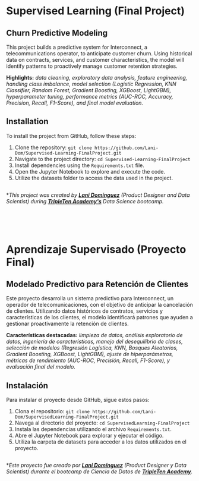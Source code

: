 # Supervised Learning (Final Project)

## Churn Predictive Modeling 

This project builds a predictive system for Interconnect, a telecommunications operator, to anticipate customer churn. Using historical data on contracts, services, and customer characteristics, the model will identify patterns to proactively manage customer retention strategies.

**Highlights:** *data cleaning, exploratory data analysis, feature engineering, handling class imbalance, model selection (Logistic Regression, KNN Classifier, Random Forest, Gradient Boosting, XGBoost, LightGBM), hyperparameter tuning, performance metrics (AUC-ROC, Accuracy, Precision, Recall, F1-Score), and final model evaluation.*


## **Installation**

To install the project from GitHub, follow these steps:

1.  Clone the repository: `git clone https://github.com/Lani-Dom/Supervised-Learning-FinalProject.git`
2.  Navigate to the project directory: `cd Supervised-Learning-FinalProject`
3.  Install dependencies using the `Requirements.txt` file.
4.  Open the Jupyter Notebook to explore and execute the code.
5.  Utilize the datasets folder to access the data used in the project.

## 

**This project was created by **[Lani Domínguez](https://github.com/Lani-Dom)** (Product Designer and Data Scientist) during **[TripleTen Academy's](https://tripleten.com/data-science/#Curriculum)** Data Science bootcamp.*


<br><br><br>

# Aprendizaje Supervisado (Proyecto Final)
 
## Modelado Predictivo para Retención de Clientes 
 
Este proyecto desarrolla un sistema predictivo para Interconnect, un operador de telecomunicaciones, con el objetivo de anticipar la cancelación de clientes. Utilizando datos históricos de contratos, servicios y características de los clientes, el modelo identificará patrones que ayuden a gestionar proactivamente la retención de clientes.

**Características destacadas:** *limpieza de datos, análisis exploratorio de datos, ingeniería de características, manejo del desequilibrio de clases, selección de modelos (Regresión Logística, KNN, Bosques Aleatorios, Gradient Boosting, XGBoost, LightGBM), ajuste de hiperparámetros, métricas de rendimiento (AUC-ROC, Precisión, Recall, F1-Score), y evaluación final del modelo.*

## **Instalación**

Para instalar el proyecto desde GitHub, sigue estos pasos:

1.  Clona el repositorio: `git clone https://github.com/Lani-Dom/SupervisedLearning-FinalProject.git`
2.  Navega al directorio del proyecto: `cd SupervisedLearning-FinalProject`
3.  Instala las dependencias utilizando el archivo `Requirements.txt`.
4.  Abre el Jupyter Notebook para explorar y ejecutar el código.
5.  Utiliza la carpeta de datasets para acceder a los datos utilizados en el proyecto.


## 
**Este proyecto fue creado por **[Lani Domínguez](https://github.com/Lani-Dom)** (Product Designer y Data Scientist) durante el bootcamp de Ciencia de Datos de **[TripleTen Academy](https://tripleten.com/data-science/#Curriculum)**.*

